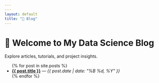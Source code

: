 ```yaml
---
---
layout: default
title: "📘 Blog"
---
```


# 📘 Welcome to My Data Science Blog

Explore articles, tutorials, and project insights.

<ul>
  {% for post in site.posts %}
    <li>
      <strong><a href="{{ post.url }}">{{ post.title }}</a></strong> — <em>{{ post.date | date: "%B %d, %Y" }}</em>
    </li>
  {% endfor %}
</ul>

